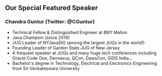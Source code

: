 ## Our Special Featured Speaker

### Chandra Guntur (Twitter: @CGuntur)
- Technical Fellow & Distinguished Engineer at BNY Mellon
- Java Champion (since 2019)
- JUG Leader of NYJavaSIG (among the largest JUGs in the world!)
- Founding Leader of Garden State JUG of New Jersey
- A frequent speaker at JUGs and many huge tech conferences including Oracle Code One, Devnexus, QCon, DawsCon, GIDS India...
- Bachelor's degree in Technology, Electrical and Electronics Engineering from Sri Venkateswara University